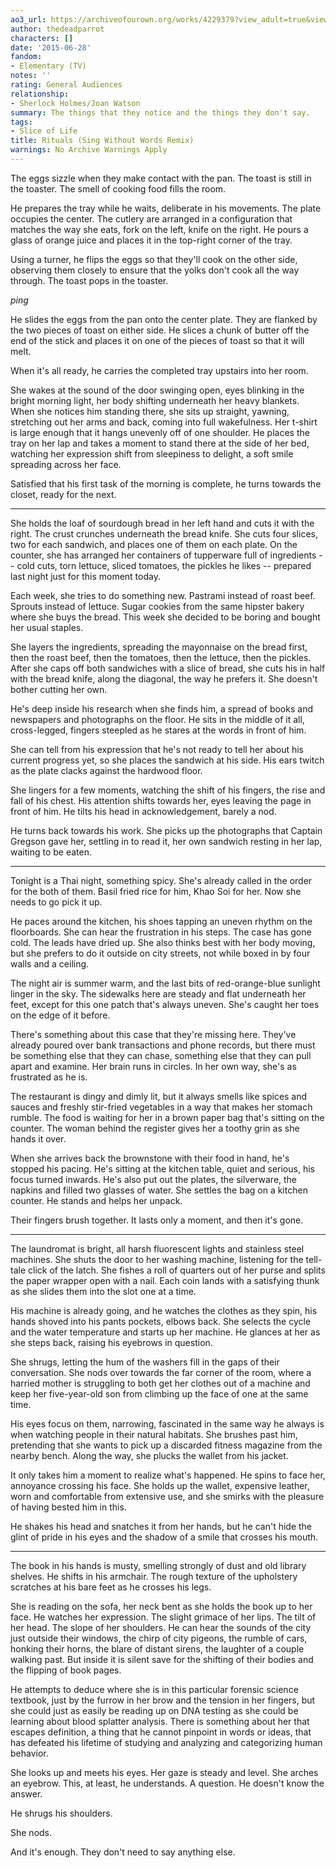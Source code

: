 ```yaml
---
ao3_url: https://archiveofourown.org/works/4229379?view_adult=true&view_full_work=true
author: thedeadparrot
characters: []
date: '2015-06-28'
fandom:
- Elementary (TV)
notes: ''
rating: General Audiences
relationship:
- Sherlock Holmes/Joan Watson
summary: The things that they notice and the things they don't say.
tags:
- Slice of Life
title: Rituals (Sing Without Words Remix)
warnings: No Archive Warnings Apply
---
```


The eggs sizzle when they make contact with the pan. The toast is still in the toaster. The smell of cooking food fills the room.

He prepares the tray while he waits, deliberate in his movements. The plate occupies the center. The cutlery are arranged in a configuration that matches the way she eats, fork on the left, knife on the right. He pours a glass of orange juice and places it in the top-right corner of the tray.

Using a turner, he flips the eggs so that they'll cook on the other side, observing them closely to ensure that the yolks don't cook all the way through. The toast pops in the toaster. 


*ping*


He slides the eggs from the pan onto the center plate. They are flanked by the two pieces of toast on either side. He slices a chunk of butter off the end of the stick and places it on one of the pieces of toast so that it will melt.

When it's all ready, he carries the completed tray upstairs into her room.

She wakes at the sound of the door swinging open, eyes blinking in the bright morning light, her body shifting underneath her heavy blankets. When she notices him standing there, she sits up straight, yawning, stretching out her arms and back, coming into full wakefulness. Her t-shirt is large enough that it hangs unevenly off of one shoulder. He places the tray on her lap and takes a moment to stand there at the side of her bed, watching her expression shift from sleepiness to delight, a soft smile spreading across her face.

Satisfied that his first task of the morning is complete, he turns towards the closet, ready for the next.

---

She holds the loaf of sourdough bread in her left hand and cuts it with the right. The crust crunches underneath the bread knife. She cuts four slices, two for each sandwich, and places one of them on each plate. On the counter, she has arranged her containers of tupperware full of ingredients -- cold cuts, torn lettuce, sliced tomatoes, the pickles he likes -- prepared last night just for this moment today.

Each week, she tries to do something new. Pastrami instead of roast beef. Sprouts instead of lettuce. Sugar cookies from the same hipster bakery where she buys the bread. This week she decided to be boring and bought her usual staples.

She layers the ingredients, spreading the mayonnaise on the bread first, then the roast beef, then the tomatoes, then the lettuce, then the pickles. After she caps off both sandwiches with a slice of bread, she cuts his in half with the bread knife, along the diagonal, the way he prefers it. She doesn't bother cutting her own.

He's deep inside his research when she finds him, a spread of books and newspapers and photographs on the floor. He sits in the middle of it all, cross-legged, fingers steepled as he stares at the words in front of him.

She can tell from his expression that he's not ready to tell her about his current progress yet, so she places the sandwich at his side. His ears twitch as the plate clacks against the hardwood floor.

She lingers for a few moments, watching the shift of his fingers, the rise and fall of his chest. His attention shifts towards her, eyes leaving the page in front of him. He tilts his head in acknowledgement, barely a nod.

He turns back towards his work. She picks up the photographs that Captain Gregson gave her, settling in to read it, her own sandwich resting in her lap, waiting to be eaten.

---

Tonight is a Thai night, something spicy. She's already called in the order for the both of them. Basil fried rice for him, Khao Soi for her. Now she needs to go pick it up.

He paces around the kitchen, his shoes tapping an uneven rhythm on the floorboards. She can hear the frustration in his steps. The case has gone cold. The leads have dried up. She also thinks best with her body moving, but she prefers to do it outside on city streets, not while boxed in by four walls and a ceiling.

The night air is summer warm, and the last bits of red-orange-blue sunlight linger in the sky. The sidewalks here are steady and flat underneath her feet, except for this one patch that's always uneven. She's caught her toes on the edge of it before.

There's something about this case that they're missing here. They've already poured over bank transactions and phone records, but there must be something else that they can chase, something else that they can pull apart and examine. Her brain runs in circles. In her own way, she's as frustrated as he is.

The restaurant is dingy and dimly lit, but it always smells like spices and sauces and freshly stir-fried vegetables in a way that makes her stomach rumble. The food is waiting for her in a brown paper bag that's sitting on the counter. The woman behind the register gives her a toothy grin as she hands it over.

When she arrives back the brownstone with their food in hand, he's stopped his pacing. He's sitting at the kitchen table, quiet and serious, his focus turned inwards. He's also put out the plates, the silverware, the napkins and filled two glasses of water. She settles the bag on a kitchen counter. He stands and helps her unpack. 

Their fingers brush together. It lasts only a moment, and then it's gone.

---

The laundromat is bright, all harsh fluorescent lights and stainless steel machines. She shuts the door to her washing machine, listening for the tell-tale click of the latch. She fishes a roll of quarters out of her purse and splits the paper wrapper open with a nail. Each coin lands with a satisfying thunk as she slides them into the slot one at a time.

His machine is already going, and he watches the clothes as they spin, his hands shoved into his pants pockets, elbows back. She selects the cycle and the water temperature and starts up her machine. He glances at her as she steps back, raising his eyebrows in question. 

She shrugs, letting the hum of the washers fill in the gaps of their conversation. She nods over towards the far corner of the room, where a harried mother is struggling to both get her clothes out of a machine and keep her five-year-old son from climbing up the face of one at the same time.

His eyes focus on them, narrowing, fascinated in the same way he always is when watching people in their natural habitats. She brushes past him, pretending that she wants to pick up a discarded fitness magazine from the nearby bench. Along the way, she plucks the wallet from his jacket.

It only takes him a moment to realize what's happened. He spins to face her, annoyance crossing his face. She holds up the wallet, expensive leather, worn and comfortable from extensive use, and she smirks with the pleasure of having bested him in this.

He shakes his head and snatches it from her hands, but he can't hide the glint of pride in his eyes and the shadow of a smile that crosses his mouth.

---

The book in his hands is musty, smelling strongly of dust and old library shelves. He shifts in his armchair. The rough texture of the upholstery scratches at his bare feet as he crosses his legs.

She is reading on the sofa, her neck bent as she holds the book up to her face. He watches her expression. The slight grimace of her lips. The tilt of her head. The slope of her shoulders. He can hear the sounds of the city just outside their windows, the chirp of city pigeons, the rumble of cars, honking their horns, the blare of distant sirens, the laughter of a couple walking past. But inside it is silent save for the shifting of their bodies and the flipping of book pages.

He attempts to deduce where she is in this particular forensic science textbook, just by the furrow in her brow and the tension in her fingers, but she could just as easily be reading up on DNA testing as she could be learning about blood splatter analysis. There is something about her that escapes definition, a thing that he cannot pinpoint in words or ideas, that has defeated his lifetime of studying and analyzing and categorizing human behavior.

She looks up and meets his eyes. Her gaze is steady and level. She arches an eyebrow. This, at least, he understands. A question. He doesn't know the answer.

He shrugs his shoulders.

She nods.

And it's enough. They don't need to say anything else.